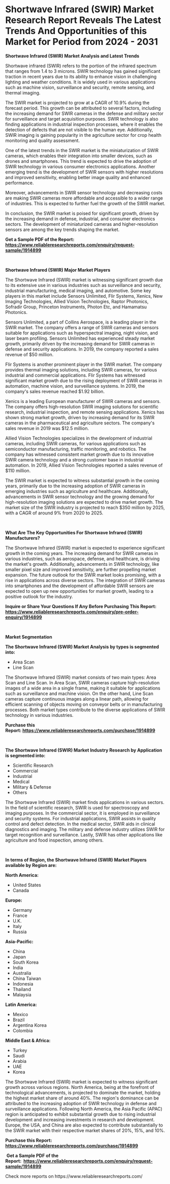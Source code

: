 <p><h1>Shortwave Infrared (SWIR) Market Research Report Reveals The Latest Trends And Opportunities of this Market for Period from 2024 - 2031</h1></p><p><strong>Shortwave Infrared (SWIR) Market Analysis and Latest Trends</strong></p>
<p><p>Shortwave infrared (SWIR) refers to the portion of the infrared spectrum that ranges from 1.4 to 3 microns. SWIR technology has gained significant traction in recent years due to its ability to enhance vision in challenging lighting and weather conditions. It is widely used in various applications such as machine vision, surveillance and security, remote sensing, and thermal imaging.</p><p>The SWIR market is projected to grow at a CAGR of 10.9% during the forecast period. This growth can be attributed to several factors, including the increasing demand for SWIR cameras in the defense and military sector for surveillance and target acquisition purposes. SWIR technology is also finding applications in industrial inspection processes, where it enables the detection of defects that are not visible to the human eye. Additionally, SWIR imaging is gaining popularity in the agriculture sector for crop health monitoring and quality assessment.</p><p>One of the latest trends in the SWIR market is the miniaturization of SWIR cameras, which enables their integration into smaller devices, such as drones and smartphones. This trend is expected to drive the adoption of SWIR technology in various consumer electronics applications. Another emerging trend is the development of SWIR sensors with higher resolutions and improved sensitivity, enabling better image quality and enhanced performance.</p><p>Moreover, advancements in SWIR sensor technology and decreasing costs are making SWIR cameras more affordable and accessible to a wider range of industries. This is expected to further fuel the growth of the SWIR market.</p><p>In conclusion, the SWIR market is poised for significant growth, driven by the increasing demand in defense, industrial, and consumer electronics sectors. The development of miniaturized cameras and higher-resolution sensors are among the key trends shaping the market.</p></p>
<p><strong>Get a Sample PDF of the Report:&nbsp; <a href="https://www.reliableresearchreports.com/enquiry/request-sample/1914899">https://www.reliableresearchreports.com/enquiry/request-sample/1914899</a></strong></p>
<p>&nbsp;</p>
<p><strong>Shortwave Infrared (SWIR) Major Market Players</strong></p>
<p><p>The Shortwave Infrared (SWIR) market is witnessing significant growth due to its extensive use in various industries such as surveillance and security, industrial manufacturing, medical imaging, and automotive. Some key players in this market include Sensors Unlimited, Flir Systems, Xenics, New Imaging Technologies, Allied Vision Technologies, Raptor Photonics, Sofradir Group, Princeton Instruments, Photon Etc, and Hamamatsu Photonics.</p><p>Sensors Unlimited, a part of Collins Aerospace, is a leading player in the SWIR market. The company offers a range of SWIR cameras and sensors suitable for applications such as hyperspectral imaging, night vision, and laser beam profiling. Sensors Unlimited has experienced steady market growth, primarily driven by the increasing demand for SWIR cameras in defense and security applications. In 2019, the company reported a sales revenue of $50 million.</p><p>Flir Systems is another prominent player in the SWIR market. The company provides thermal imaging solutions, including SWIR cameras, for various industrial and commercial applications. Flir Systems has witnessed significant market growth due to the rising deployment of SWIR cameras in automation, machine vision, and surveillance systems. In 2019, the company's sales revenue reached $1.92 billion.</p><p>Xenics is a leading European manufacturer of SWIR cameras and sensors. The company offers high-resolution SWIR imaging solutions for scientific research, industrial inspection, and remote sensing applications. Xenics has shown strong market growth, driven by increasing demand for its SWIR cameras in the pharmaceutical and agriculture sectors. The company's sales revenue in 2019 was $12.5 million.</p><p>Allied Vision Technologies specializes in the development of industrial cameras, including SWIR cameras, for various applications such as semiconductor manufacturing, traffic monitoring, and robotics. The company has witnessed consistent market growth due to its innovative SWIR camera technology and a strong customer base in industrial automation. In 2019, Allied Vision Technologies reported a sales revenue of $110 million.</p><p>The SWIR market is expected to witness substantial growth in the coming years, primarily due to the increasing adoption of SWIR cameras in emerging industries such as agriculture and healthcare. Additionally, advancements in SWIR sensor technology and the growing demand for high-resolution imaging solutions are expected to drive market growth. The market size of the SWIR industry is projected to reach $350 million by 2025, with a CAGR of around 9% from 2020 to 2025.</p></p>
<p>&nbsp;</p>
<p><strong>What Are The Key Opportunities For Shortwave Infrared (SWIR) Manufacturers?</strong></p>
<p><p>The Shortwave Infrared (SWIR) market is expected to experience significant growth in the coming years. The increasing demand for SWIR cameras in various industries, such as aerospace, defense, and healthcare, is driving the market's growth. Additionally, advancements in SWIR technology, like smaller pixel size and improved sensitivity, are further propelling market expansion. The future outlook for the SWIR market looks promising, with a rise in applications across diverse sectors. The integration of SWIR cameras into smartphones and the development of affordable SWIR sensors are expected to open up new opportunities for market growth, leading to a positive outlook for the industry.</p></p>
<p><strong>Inquire or Share Your Questions If Any Before Purchasing This Report: <a href="https://www.reliableresearchreports.com/enquiry/pre-order-enquiry/1914899">https://www.reliableresearchreports.com/enquiry/pre-order-enquiry/1914899</a></strong></p>
<p>&nbsp;</p>
<p><strong>Market Segmentation</strong></p>
<p><strong>The Shortwave Infrared (SWIR) Market Analysis by types is segmented into:</strong></p>
<p><ul><li>Area Scan</li><li>Line Scan</li></ul></p>
<p><p>The Shortwave Infrared (SWIR) market consists of two main types: Area Scan and Line Scan. In Area Scan, SWIR cameras capture high-resolution images of a wide area in a single frame, making it suitable for applications such as surveillance and machine vision. On the other hand, Line Scan cameras capture continuous images along a linear path, allowing for efficient scanning of objects moving on conveyor belts or in manufacturing processes. Both market types contribute to the diverse applications of SWIR technology in various industries.</p></p>
<p><strong>Purchase this Report:&nbsp;<a href="https://www.reliableresearchreports.com/purchase/1914899">https://www.reliableresearchreports.com/purchase/1914899</a></strong></p>
<p>&nbsp;</p>
<p><strong>The Shortwave Infrared (SWIR) Market Industry Research by Application is segmented into:</strong></p>
<p><ul><li>Scientific Research</li><li>Commercial</li><li>Industrial</li><li>Medical</li><li>Military & Defense</li><li>Others</li></ul></p>
<p><p>The Shortwave Infrared (SWIR) market finds applications in various sectors. In the field of scientific research, SWIR is used for spectroscopy and imaging purposes. In the commercial sector, it is employed in surveillance and security systems. For industrial applications, SWIR assists in quality control and defect detection. In the medical sector, SWIR aids in clinical diagnostics and imaging. The military and defense industry utilizes SWIR for target recognition and surveillance. Lastly, SWIR has other applications like agriculture and food inspection, among others.</p></p>
<p>&nbsp;</p>
<p><strong>In terms of Region, the Shortwave Infrared (SWIR) Market Players available by Region are:</strong></p>
<p>
    <p> <strong> North America: </strong>
        <ul>
            <li>United States</li>
            <li>Canada</li>
        </ul>
        </p> 
    <p> <strong> Europe: </strong>
        <ul>
            <li>Germany</li>
            <li>France</li>
            <li>U.K.</li>
            <li>Italy</li>
            <li>Russia</li>
        </ul>
        </p> 
    <p> <strong> Asia-Pacific: </strong>
        <ul>
            <li>China</li>
            <li>Japan</li>
            <li>South Korea</li>
            <li>India</li>
            <li>Australia</li>
            <li>China Taiwan</li>
            <li>Indonesia</li>
            <li>Thailand</li>
            <li>Malaysia</li>
        </ul>
        </p> 
    <p> <strong> Latin America: </strong>
        <ul>
            <li>Mexico</li>
            <li>Brazil</li>
            <li>Argentina Korea</li>
            <li>Colombia</li>
        </ul>
        </p> 
    <p> <strong> Middle East & Africa: </strong>
        <ul>
            <li>Turkey</li>
            <li>Saudi</li>
            <li>Arabia</li>
            <li>UAE</li>
            <li>Korea</li>
        </ul>
    </p>
    </p>
<p><p>The Shortwave Infrared (SWIR) market is expected to witness significant growth across various regions. North America, being at the forefront of technological advancements, is projected to dominate the market, holding the highest market share of around 40%. The region's dominance can be attributed to the increasing adoption of SWIR technology in defense and surveillance applications. Following North America, the Asia Pacific (APAC) region is anticipated to exhibit substantial growth due to rising industrial development and increasing investments in research and development. Europe, the USA, and China are also expected to contribute substantially to the SWIR market with their respective market shares of 20%, 15%, and 10%.</p></p>
<p><strong>Purchase this Report: <a href="https://www.reliableresearchreports.com/purchase/1914899">https://www.reliableresearchreports.com/purchase/1914899</a></strong></p>
<p>&nbsp;<strong>Get a Sample PDF of the Report:&nbsp;&nbsp;<a href="https://www.reliableresearchreports.com/enquiry/request-sample/1914899">https://www.reliableresearchreports.com/enquiry/request-sample/1914899</a></strong></p>
<p><strong></strong></p>
<p>Check more reports on https://www.reliableresearchreports.com/</p>